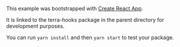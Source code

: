 This example was bootstrapped with [Create React App](https://github.com/facebook/create-react-app).

It is linked to the terra-hooks package in the parent directory for development purposes.

You can run `yarn install` and then `yarn start` to test your package.
